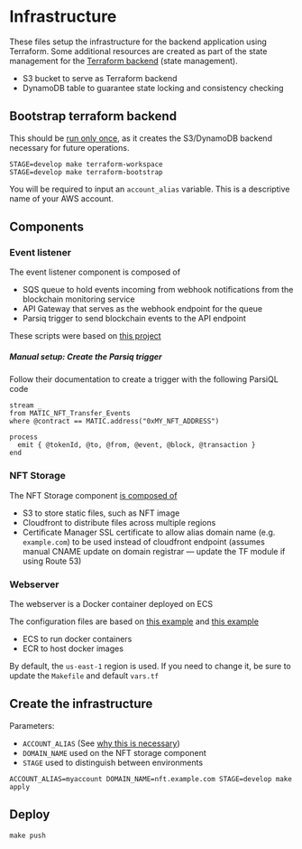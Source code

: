 # Infrastructure

These files setup the infrastructure for the backend application using Terraform.
Some additional resources are created as part of the state management for the [Terraform backend](https://www.terraform.io/language/settings/backends) (state management).

- S3 bucket to serve as Terraform backend
- DynamoDB table to guarantee state locking and consistency checking

## Bootstrap terraform backend

This should be [run only once](https://stackoverflow.com/questions/47913041/initial-setup-of-terraform-backend-using-terraform), as it creates the S3/DynamoDB backend necessary for future operations.

```
STAGE=develop make terraform-workspace
STAGE=develop make terraform-bootstrap
```

You will be required to input an `account_alias` variable. This is a descriptive name of your AWS account.

## Components

### Event listener

The event listener component is composed of

- SQS queue to hold events incoming from webhook notifications from the blockchain monitoring service
- API Gateway that serves as the webhook endpoint for the queue
- Parsiq trigger to send blockchain events to the API endpoint

These scripts were based on [this project](https://gist.github.com/afloesch/dc7d8865eeb91100648330a46967be25)

##### Manual setup: Create the Parsiq trigger

Follow their documentation to create a trigger with the following ParsiQL code

```
stream _
from MATIC_NFT_Transfer_Events
where @contract == MATIC.address("0xMY_NFT_ADDRESS")

process
  emit { @tokenId, @to, @from, @event, @block, @transaction }
end
```

### NFT Storage

The NFT Storage component [is composed of](https://github.com/cloudposse/terraform-aws-cloudfront-s3-cdn)

- S3 to store static files, such as NFT image
- Cloudfront to distribute files across multiple regions
- Certificate Manager SSL certificate to allow alias domain name (e.g. `example.com`) to be used instead of cloudfront endpoint (assumes manual CNAME update on domain registrar — update the TF module if using Route 53)

### Webserver

The webserver is a Docker container deployed on ECS

The configuration files are based on [this example](https://github.com/terraform-aws-modules/terraform-aws-ecs) and [this example](https://www.oneworldcoders.com/blog/using-terraform-to-provision-amazons-ecr-and-ecs-to-manage-containers-docker)

- ECS to run docker containers
- ECR to host docker images

By default, the `us-east-1` region is used. If you need to change it, be sure to update the `Makefile` and default `vars.tf`

## Create the infrastructure

Parameters:

- `ACCOUNT_ALIAS` (See [why this is necessary](https://stackoverflow.com/questions/65838989/variables-may-not-be-used-here-during-terraform-init))
- `DOMAIN_NAME` used on the NFT storage component
- `STAGE` used to distinguish between environments

```
ACCOUNT_ALIAS=myaccount DOMAIN_NAME=nft.example.com STAGE=develop make apply
```

## Deploy

```
make push
```
